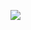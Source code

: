 <img src="https://img.shields.io/badge/HTML-E34F26style=flat-square&logo=Python&logoColor=white"/></a>
